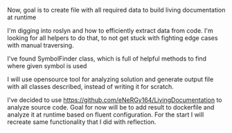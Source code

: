 ﻿Now, goal is to create file with all required data to build living documentation at runtime

I'm digging into roslyn and how to efficiently extract data from code. I'm looking for all helpers to do that, to not get stuck with fighting edge cases with manual traversing.

I've found SymbolFinder class, which is full of helpful methods to find where given symbol is used

I will use opensource tool for analyzing solution and generate output file with all classes described, instead of writing it for scratch.

I've decided to use https://github.com/eNeRGy164/LivingDocumentation to analyze source code.
Goal for now will be to add result to dockerfile and analyze it at runtime based on fluent configuration.
For the start I will recreate same functionality that I did with reflection.
